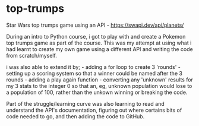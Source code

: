 # top-trumps
Star Wars top trumps game using an API - https://swapi.dev/api/planets/

During an intro to Python course, i got to play with and create a Pokemon top trumps game as part of the course. This was my attempt at using what i had learnt to create my own game using a different API and writing the code from scratch/myself. 

i was also able to extend it by;
        - adding a for loop to create 3 'rounds'
        - setting up a scoring system so that a winner could be named after the 3 rounds
        - adding a play again function
        - converting any 'unknown' results for my 3 stats to the integer 0 so that an, eg, unknown population would lose to a population of 100, rather than the unkown winning or breaking the code.

Part of the struggle/learning curve was also learning to read and understand the API's documentation, figuring out where certains bits of code needed to go, and then adding the code to GitHub.
